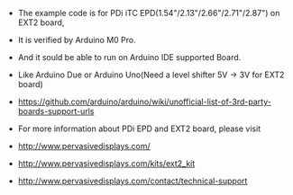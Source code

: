  *  The example code is for PDi iTC EPD(1.54"/2.13"/2.66"/2.71"/2.87") on EXT2 board,
 *  It is verified by Arduino M0 Pro.
 *  And it sould be able to run on Arduino IDE supported Board.
 *  Like Arduino Due or Arduino Uno(Need a level shifter 5V -> 3V for EXT2 board)
 *  https://github.com/arduino/arduino/wiki/unofficial-list-of-3rd-party-boards-support-urls
 
 *  For more information about PDi EPD and EXT2 board, please visit 
 *  http://www.pervasivedisplays.com/
 *  http://www.pervasivedisplays.com/kits/ext2_kit
 *  http://www.pervasivedisplays.com/contact/technical-support
